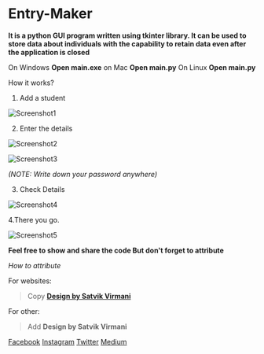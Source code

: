 # Entry-Maker
**It is a python GUI program written using tkinter library. It can be used to store data about individuals with the capability to retain data even after the application is closed**

On Windows **Open main.exe** 
on Mac **Open main.py**
On Linux **Open main.py**

How it works?

1. Add a student

![Screenshot1](https://ik.imagekit.io/garimaworks999/Github/Entry_Maker/Screenshot01_lF8XJeOEy.png)

2. Enter the details

![Screenshot2](https://ik.imagekit.io/garimaworks999/Github/Entry_Maker/Screenshot02_LreP8E-uxU.png)

![Screenshot3](https://ik.imagekit.io/garimaworks999/Github/Entry_Maker/Screenshot03_4dwffWsaL6.png)

*(NOTE: Write down your password anywhere)*

3. Check Details

![Screenshot4](https://ik.imagekit.io/garimaworks999/Github/Entry_Maker/Screenshot04_JZQclqix-H.png)

4.There you go.

![Screenshot5](https://ik.imagekit.io/garimaworks999/Github/Entry_Maker/Screenshot05_m6ZgCACeCL.png)

**Feel free to show and share the code
But don't forget to attribute**

*How to  attribute*

For websites:
> Copy **<a href="https://www.instagram.com/satvik_virmani/">Design by Satvik Virmani</a>**

For other:
> Add **Design by Satvik Virmani**

[Facebook](https://www.facebook.com/satvik.virmani.9)
[Instagram](https://www.instagram.com/satvik_virmani/)
[Twitter](https://twitter.com/SatvikVirmani?fbclid=IwAR3i2uPR8rlZVjX1UHU9I_33SY2xgmbcJYebk16EKj58GQwjYzc_Nhe9fAc)
[Medium](https://medium.com/@satvikvirmani)
